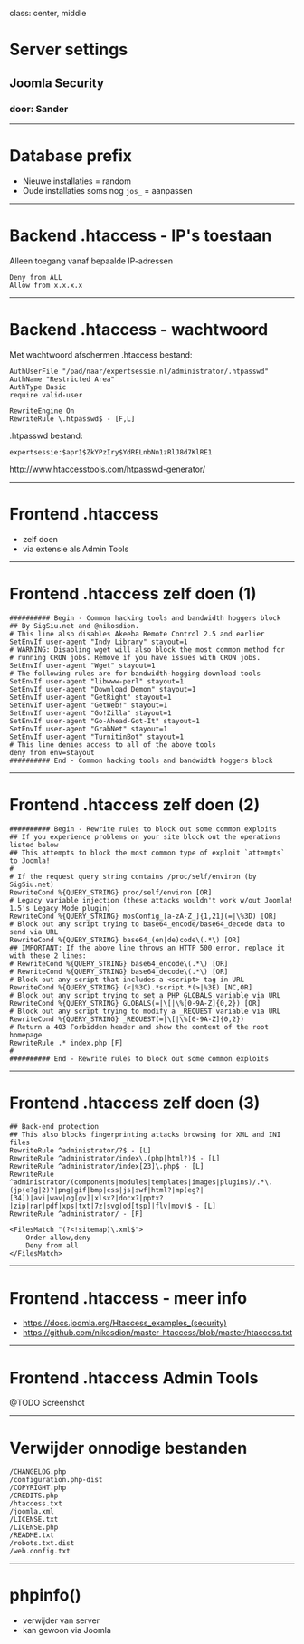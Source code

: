 class: center, middle
# Server settings
## Joomla Security
### door: Sander

---
# Database prefix
* Nieuwe installaties = random
* Oude installaties soms nog `jos_` = aanpassen

---
# Backend .htaccess - IP's toestaan
Alleen toegang vanaf bepaalde IP-adressen
```
Deny from ALL
Allow from x.x.x.x
```

---
# Backend .htaccess - wachtwoord
Met wachtwoord afschermen
.htaccess bestand:
```
AuthUserFile "/pad/naar/expertsessie.nl/administrator/.htpasswd"
AuthName "Restricted Area"
AuthType Basic
require valid-user

RewriteEngine On
RewriteRule \.htpasswd$ - [F,L]
```

.htpasswd bestand:
```
expertsessie:$apr1$ZkYPzIry$YdRELnbNn1zRlJ8d7KlRE1
```
http://www.htaccesstools.com/htpasswd-generator/

---
# Frontend .htaccess
* zelf doen
* via extensie als Admin Tools

---
# Frontend .htaccess zelf doen (1)
```
########## Begin - Common hacking tools and bandwidth hoggers block
## By SigSiu.net and @nikosdion.
# This line also disables Akeeba Remote Control 2.5 and earlier
SetEnvIf user-agent "Indy Library" stayout=1
# WARNING: Disabling wget will also block the most common method for
# running CRON jobs. Remove if you have issues with CRON jobs.
SetEnvIf user-agent "Wget" stayout=1
# The following rules are for bandwidth-hogging download tools
SetEnvIf user-agent "libwww-perl" stayout=1
SetEnvIf user-agent "Download Demon" stayout=1
SetEnvIf user-agent "GetRight" stayout=1
SetEnvIf user-agent "GetWeb!" stayout=1
SetEnvIf user-agent "Go!Zilla" stayout=1
SetEnvIf user-agent "Go-Ahead-Got-It" stayout=1
SetEnvIf user-agent "GrabNet" stayout=1
SetEnvIf user-agent "TurnitinBot" stayout=1
# This line denies access to all of the above tools
deny from env=stayout
########## End - Common hacking tools and bandwidth hoggers block
```

---
# Frontend .htaccess zelf doen (2)
```
########## Begin - Rewrite rules to block out some common exploits
## If you experience problems on your site block out the operations listed below
## This attempts to block the most common type of exploit `attempts` to Joomla!
#
# If the request query string contains /proc/self/environ (by SigSiu.net)
RewriteCond %{QUERY_STRING} proc/self/environ [OR]
# Legacy variable injection (these attacks wouldn't work w/out Joomla! 1.5's Legacy Mode plugin)
RewriteCond %{QUERY_STRING} mosConfig_[a-zA-Z_]{1,21}(=|\%3D) [OR]
# Block out any script trying to base64_encode/base64_decode data to send via URL
RewriteCond %{QUERY_STRING} base64_(en|de)code\(.*\) [OR]
## IMPORTANT: If the above line throws an HTTP 500 error, replace it with these 2 lines:
# RewriteCond %{QUERY_STRING} base64_encode\(.*\) [OR]
# RewriteCond %{QUERY_STRING} base64_decode\(.*\) [OR]
# Block out any script that includes a <script> tag in URL
RewriteCond %{QUERY_STRING} (<|%3C).*script.*(>|%3E) [NC,OR]
# Block out any script trying to set a PHP GLOBALS variable via URL
RewriteCond %{QUERY_STRING} GLOBALS(=|\[|\%[0-9A-Z]{0,2}) [OR]
# Block out any script trying to modify a _REQUEST variable via URL
RewriteCond %{QUERY_STRING} _REQUEST(=|\[|\%[0-9A-Z]{0,2})
# Return a 403 Forbidden header and show the content of the root homepage
RewriteRule .* index.php [F]
#
########## End - Rewrite rules to block out some common exploits
```
---
# Frontend .htaccess zelf doen (3)
```
## Back-end protection
## This also blocks fingerprinting attacks browsing for XML and INI files
RewriteRule ^administrator/?$ - [L]
RewriteRule ^administrator/index\.(php|html?)$ - [L]
RewriteRule ^administrator/index[23]\.php$ - [L]
RewriteRule ^administrator/(components|modules|templates|images|plugins)/.*\.(jp(e?g|2)?|png|gif|bmp|css|js|swf|html?|mp(eg?|[34])|avi|wav|og[gv]|xlsx?|docx?|pptx?|zip|rar|pdf|xps|txt|7z|svg|od[tsp]|flv|mov)$ - [L]
RewriteRule ^administrator/ - [F]
```
```
<FilesMatch "(?<!sitemap)\.xml$">
	Order allow,deny
	Deny from all
</FilesMatch>
```

---
# Frontend .htaccess - meer info
* https://docs.joomla.org/Htaccess_examples_(security)
* https://github.com/nikosdion/master-htaccess/blob/master/htaccess.txt

---
# Frontend .htaccess Admin Tools
@TODO Screenshot


---
# Verwijder onnodige bestanden
```
/CHANGELOG.php
/configuration.php-dist
/COPYRIGHT.php
/CREDITS.php
/htaccess.txt
/joomla.xml
/LICENSE.txt
/LICENSE.php
/README.txt
/robots.txt.dist
/web.config.txt
```

---
# phpinfo()
* verwijder van server
* kan gewoon via Joomla